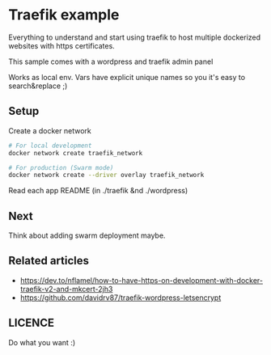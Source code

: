 # Traefik example

Everything to understand and start using traefik to host multiple dockerized websites with https certificates.

This sample comes with a wordpress and traefik admin panel

Works as local env. Vars have explicit unique names so you it's easy to search&replace ;)

## Setup

Create a docker network

```bash
# For local development
docker network create traefik_network

# For production (Swarm mode)
docker network create --driver overlay traefik_network
```

Read each app README (in ./traefik &nd ./wordpress)

## Next

Think about adding swarm deployment maybe.

## Related articles

- https://dev.to/nflamel/how-to-have-https-on-development-with-docker-traefik-v2-and-mkcert-2jh3
- https://github.com/davidrv87/traefik-wordpress-letsencrypt

## LICENCE

Do what you want :)